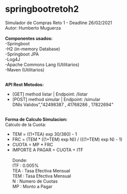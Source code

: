 # springbootretoh2
Simulador de Compras Reto 1 - Deadline 26/02/2021
<BR>Autor: Humberto Muguerza <BR>
<B><br>Componentes usados:<BR></B>
-Springboot <BR>
-H2 (in-memory Database) <BR>
-Springboot JPA<BR>
-Log4J<BR>
-Apache Commons Lang (Utilitarios)<BR>
-Maven (Utilitarios)<BR>

<B><br>API Rest Metodos:<BR></B>

* [GET]  method listar  | Endpoint: /listar <BR>
* [POST] method simular | Endpoint: /simular <BR>
DNIs Validos","42498387 , 41768286 , 17822694"

<B><br>Forma de Calculo Simulacion:<BR></B>
Calculo de la Cuota:
- TEM = ((1+TEA) exp 30/360) - 1
- FRC = (TEM * ((1+TEM) exp N)) / (((1+TEM) exp N) - 1)
- CUOTA =  MP * FRC
- IMPORTE A PAGAR = CUOTA + ITF
  <BR><BR>
    Donde:<BR>
    ITF : 0.005%<BR>
    TEA : Tasa Efectiva Mensual<BR>
    TEM : Tasa Efectiva Mensual<BR>
    N   : Numero de Cuotas<BR>
    MP  : Monto a Pagar